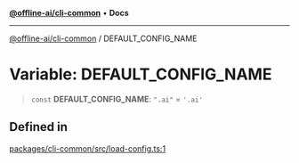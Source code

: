 [**@offline-ai/cli-common**](../README.md) • **Docs**

***

[@offline-ai/cli-common](../globals.md) / DEFAULT\_CONFIG\_NAME

# Variable: DEFAULT\_CONFIG\_NAME

> `const` **DEFAULT\_CONFIG\_NAME**: `".ai"` = `'.ai'`

## Defined in

[packages/cli-common/src/load-config.ts:1](https://github.com/offline-ai/cli-common.js/blob/3cba9345434fb2e5ce573f02749f35e042b2256a/src/load-config.ts#L1)
